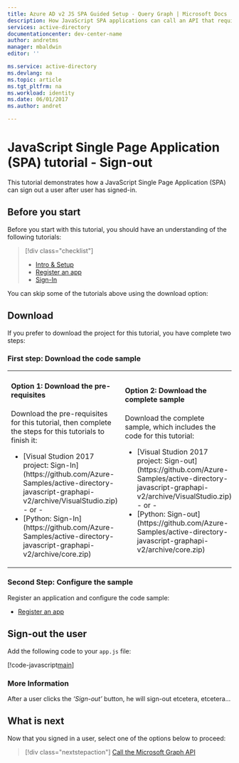 ```yaml
---
title: Azure AD v2 JS SPA Guided Setup - Query Graph | Microsoft Docs
description: How JavaScript SPA applications can call an API that require access tokens by Azure Active Directory v2 endpoint  
services: active-directory
documentationcenter: dev-center-name  
author: andretms
manager: mbaldwin
editor: ''

ms.service: active-directory
ms.devlang: na
ms.topic: article
ms.tgt_pltfrm: na   
ms.workload: identity 
ms.date: 06/01/2017
ms.author: andret

---
```


# JavaScript Single Page Application (SPA) tutorial - Sign-out

This tutorial demonstrates how a JavaScript Single Page Application (SPA) can sign out a user after user has signed-in.

## Before you start
Before you start with this tutorial, you should have an understanding of the following tutorials:

> [!div class="checklist"]
> * [Intro & Setup](active-directory-javascriptspa-intro.md) 
> * [Register an app](active-directory-javascriptspa-register-app.md) 
> * [Sign-In](active-directory-javascriptspa-register-app.md) 

You can skip some of the tutorials above using the download option:

## Download

If you prefer to download the project for this tutorial, you have complete two steps:

### First step: Download the code sample

<table>
<tr>
<td>
<h4>Option 1: Download the pre-requisites</h4>
Download the pre-requisites for this tutorial, then complete the steps for this tutorials to finish it:
<ul>
<li>
[Visual Studion 2017 project: Sign-In](https://github.com/Azure-Samples/active-directory-javascript-graphapi-v2/archive/VisualStudio.zip) <br/> - or - 
</li><li>
[Python: Sign-In](https://github.com/Azure-Samples/active-directory-javascript-graphapi-v2/archive/core.zip)
</li>
</ul>
</td>
<td>
<h4>Option 2: Download the complete sample</h4>
Download the complete sample, which includes the code for this tutorial:

<ul>
<li>
[Visual Studion 2017 project: Sign-out](https://github.com/Azure-Samples/active-directory-javascript-graphapi-v2/archive/VisualStudio.zip) <br/> - or - 
</li><li>
[Python: Sign-out](https://github.com/Azure-Samples/active-directory-javascript-graphapi-v2/archive/core.zip)
</li>
</ul>
</td>
</table>

### Second Step: Configure the sample

Register an application and configure the code sample:

* [Register an app](active-directory-javascriptspa-register-app.md) 

## Sign-out the user

Add the following code to your `app.js` file:

[!code-javascript[main](../../../../active-directory-javascript-graphapi-v2/JavaScriptSPA/app.js?name=signout "app.js")]

### More Information

After a user clicks the *‘Sign-out’* button, he will sign-out etcetera, etcetera...

## What is next

Now that you signed in a user, select one of the options below to proceed:

> [!div class="nextstepaction"]
> [Call the Microsoft Graph API](active-directory-javascriptspa-sign-in.md)